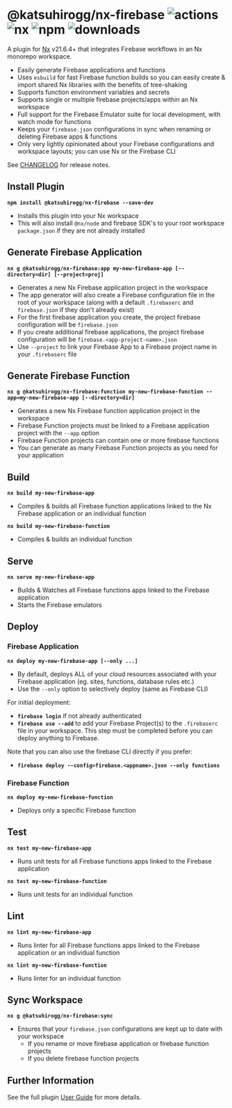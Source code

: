 # @katsuhirogg/nx-firebase ![actions](https://github.com/katsuhirogg/nx-firebase/actions/workflows/ci.yml/badge.svg) ![nx](https://img.shields.io/badge/Nx-v16.8.1-blue) ![npm](https://img.shields.io/npm/v/@katsuhirogg/nx-firebase) ![downloads](https://img.shields.io/npm/dw/@katsuhirogg/nx-firebase.svg)

A plugin for [Nx](https://nx.dev) v21.6.4+ that integrates Firebase workflows in an Nx monorepo workspace.

* Easily generate Firebase applications and functions
* Uses `esbuild` for fast Firebase function builds so you can easily create & import shared Nx libraries with the benefits of tree-shaking
* Supports function environment variables and secrets
* Supports single or multiple firebase projects/apps within an Nx workspace
* Full support for the Firebase Emulator suite for local development, with watch mode for functions
* Keeps your `firebase.json` configurations in sync when renaming or deleting Firebase apps & functions
* Only very lightly opinionated about your Firebase configurations and workspace layouts; you can use Nx or the Firebase CLI

See [CHANGELOG](https://github.com/katsuhirogg/nx-firebase/blob/main/CHANGELOG.md) for release notes.

## Install Plugin

**`npm install @katsuhirogg/nx-firebase --save-dev`**

- Installs this plugin into your Nx workspace
- This will also install `@nx/node` and firebase SDK's to your root workspace `package.json` if they are not already installed

## Generate Firebase Application

**`nx g @katsuhirogg/nx-firebase:app my-new-firebase-app [--directory=dir] [--project=proj]`**

- Generates a new Nx Firebase application project in the workspace
- The app generator will also create a Firebase configuration file in the root of your workspace (along with a default `.firebaserc` and `firebase.json` if they don't already exist)
- For the first firebase application you create, the project firebase configuration will be `firebase.json`
- If you create additional firebase applications, the project firebase configuration will be `firebase.<app-project-name>.json`
- Use `--project` to link your Firebase App to a Firebase project name in your `.firebaserc` file

## Generate Firebase Function

**`nx g @katsuhirogg/nx-firebase:function my-new-firebase-function --app=my-new-firebase-app [--directory=dir]`**

- Generates a new Nx Firebase function application project in the workspace
- Firebase Function projects must be linked to a Firebase application project with the `--app` option
- Firebase Function projects can contain one or more firebase functions
- You can generate as many Firebase Function projects as you need for your application

## Build 

**`nx build my-new-firebase-app`**

- Compiles & builds all Firebase function applications linked to the Nx Firebase application or an individual function

**`nx build my-new-firebase-function`**

- Compiles & builds an individual function


## Serve

**`nx serve my-new-firebase-app`**

- Builds & Watches all Firebase functions apps linked to the Firebase application
- Starts the Firebase emulators

## Deploy

### Firebase Application

**`nx deploy my-new-firebase-app [--only ...]`**

- By default, deploys ALL of your cloud resources associated with your Firebase application (eg. sites, functions, database rules etc.)
- Use the `--only` option to selectively deploy (same as Firebase CLI)

For initial deployment:

- **`firebase login`** if not already authenticated
- **`firebase use --add`** to add your Firebase Project(s) to the `.firebaserc` file in your workspace. This step must be completed before you can deploy anything to Firebase.

Note that you can also use the firebase CLI directly if you prefer:

- **`firebase deploy --config=firebase.<appname>.json --only functions`**

### Firebase Function

**`nx deploy my-new-firebase-function`**

- Deploys only a specific Firebase function



## Test

**`nx test my-new-firebase-app`**

- Runs unit tests for all Firebase functions apps linked to the Firebase application

**`nx test my-new-firebase-function`**

- Runs unit tests for an individual function


## Lint

**`nx lint my-new-firebase-app`**

- Runs linter for all Firebase functions apps linked to the Firebase application or an individual function

**`nx lint my-new-firebase-function`**

- Runs linter for an individual function

## Sync Workspace

**`nx g @katsuhirogg/nx-firebase:sync`**

- Ensures that your `firebase.json` configurations are kept up to date with your workspace
  - If you rename or move firebase application or firebase function projects
  - If you delete firebase function projects

## Further Information

See the full plugin [User Guide](https://github.com/katsuhirogg/nx-firebase/blob/main/docs/user-guide.md) for more details.
